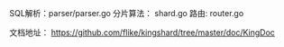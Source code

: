 SQL解析：parser/parser.go
分片算法： shard.go
路由: router.go

文档地址：
https://github.com/flike/kingshard/tree/master/doc/KingDoc
